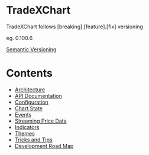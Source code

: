 # TradeXChart

TradeXChart follows [breaking].[feature].[fix] versioning

eg. 0.100.6

[Semantic Versioning](https://semver.org/)


# Contents

* [Architecture](architecture.md)
* [API Documentation](https://tradex-app.github.io/TradeX-chart/api/)
* [Configuration](configuration.md)
* [Chart State](state.md)
* [Events](events.md)
* [Streaming Price Data](streaming-price-data.md)
* [Indicators](indicators.md)
* [Themes](themes.md)
* [Tricks and Tips](tricks_tips.md)
* [Development Road Map](TradeX-chart-Development-Roadmap.pdf)

